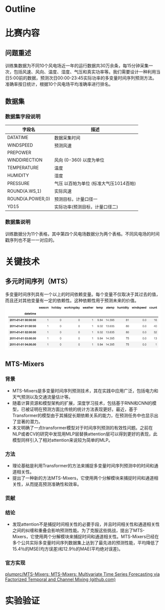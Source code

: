 # Outline
# 比赛内容
## 问题重述
训练集数据为不同10个风电场近一年的运行数据共30万余条，每15分钟采集一次，包括风速、风向、温度、湿度、气压和真实功率等。我们需要设计一种利用当日5:00前的数据，预测次日00:00-23:45实际功率的多变量时间序列预测方法。准确率按日统计，根据10个风电场平均准确率进行排名。
## 数据集
### 数据集字段说明
|  字段名   | 描述  |
|  ----  | ----  |
| DATATIME  | 数据采集时间 |
| WINDSPEED  | 预测风速 |
| PREPOWER |  |
| WINDDIRECTION | 风向 (0-360) 以度为单位 |
| TEMPERATURE | 温度 |
| HUMIDITY | 湿度 |
| PRESSURE |气压 以百帕为单位 (标准大气压1014百帕)|
| ROUND(A.WS,1) | 实际风速 |
| ROUND(A.POWER,0) | 预测目标，计量口径一 |
| YD15| 实际功率(预测目标，计量口径二) |
### 数据集说明
训练数据分为11个表格，其中第四个风电场数据分为两个表格。不同风电场的时间戳序列也不是一一对应的。
# 关键技术
## 多元时间序列（MTS）
多变量时间序列具有一个以上的时间依赖变量。每个变量不仅取决于其过去的值，而且还对其他变量有一定的依赖性。这种依赖性用于预测未来的价值。
![image](img/1.png "多元时间序列演示")
## MTS-Mixers
### 背景
-   MTS-Mixers是多变量时间序列预测技术，其在实践中应用广泛，包括电力和天气预测以及交通流量估计等。
-   随着计算资源和模型架构的扩展，深度学习技术，包括基于RNN和CNN的模型，已被证明在预测方面比传统的统计方法表现更好。最近，基于Transformer的模型由于其捕捉长期依赖关系的能力，在预测任务中也显示出了显著的潜力。
- 本文明确了一点transformer模型对于时间序列预测的有效性问题。之前在NLP或者CV的研究中发现用MLP层替换attention层可以得到更好的表现，此模型同样引入了相对attention来说较为简单的MLP。
### 方法
- 理论基础是利用Transformer的方法来捕捉多变量时间序列预测中的时间和通道相关性。
- 提出了一种新的方法MTS-Mixers，它使用两个分解模块来捕捉时间和通道相关性，从而提高预测准确性和效率。
### 贡献

### 结论
- 发现attention不是捕捉时间相关性的必要手段，并且时间相关性和通道相关性之间的纠缠和重叠会影响预测性能。为了克服这些挑战，提出了MTS-Mixers，它使用两个分解模块来捕捉时间和通道相关性。MTS-Mixers已经在多个公共实际多变量时间序列数据集上达到了最先进的预测性能，平均降低了15.4％的MSE(均方误差)和12.9％的MAE(平均绝对误差)。
### 官方实现
[plumprc/MTS-Mixers: MTS-Mixers: Multivariate Time Series Forecasting via Factorized Temporal and Channel Mixing (github.com)](https://github.com/plumprc/MTS-Mixers)
# 实验验证
